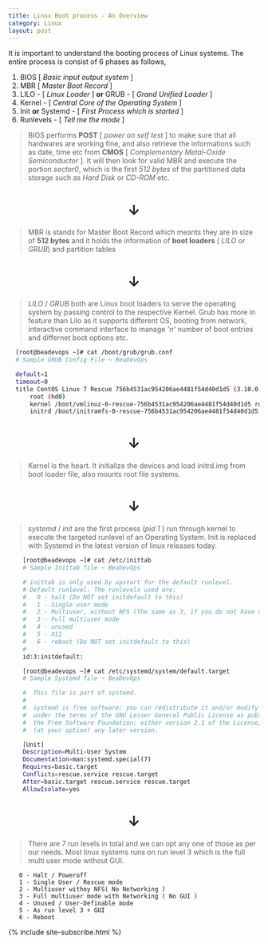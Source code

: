 ```yaml
---
title: Linux Boot process - An Overview
category: Linux
layout: post
---
```

It is important to understand the booting process of Linux systems. The entire process is consist of 6 phases as follows,
  1. BIOS [ *Basic input output system* ]
  2. MBR [ *Master Boot Record* ]
  3. LILO - [ *Linux Loader* ] **or** GRUB - [ *Grand Unified Loader* ]
  4. Kernel - [ *Central Core of the Operating System* ]
  5. Init **or** Systemd - [ *First Process which is started* ]
  6. Runlevels - [ *Tell me the mode* ]

  > BIOS performs **POST** [ *power on self test* ] to make sure that all hardwares are working fine, and also retrieve the informations such as date, time etc from **CMOS** [ *Complementary Metal-Oxide Semiconductor* ]. It will then look for valid MBR and execute the portion *sector0*, which is the first *512 bytes* of the partitioned data storage such as *Hard Disk* or *CD-ROM* etc.

  <center><h1>&darr;</h1></center>

  > MBR is stands for Master Boot Record which meants they are in size of **512 bytes** and it holds the information of **boot loaders** ( *LILO* or *GRUB*) and partition tables

  <center><h1>&darr;</h1></center>

  > *LILO* / *GRUB* both are Linux boot loaders to serve the operating system by passing control to the respective Kernel. Grub has more in feature than Lilo as it supports different OS, booting from network, interactive command interface to manage *'n'* number of boot entries and differnet boot options etc.

  ```bash
    [root@beadevops ~]# cat /boot/grub/grub.conf
    # Sample GRUB Config File ~ BeaDevOps

    default=1
    timeout=0
    title CentOS Linux 7 Rescue 756b4531ac954206ae4481f54d40d1d5 (3.10.0-693.17.1.el7.x86_64)
        root (hd0)
        kernel /boot/vmlinuz-0-rescue-756b4531ac954206ae4481f54d40d1d5 ro root=UUID=e64899eb-665e-41a9-b7da-ed5781a8b3aa console=hvc0 LANG=en_US.UTF-8
        initrd /boot/initramfs-0-rescue-756b4531ac954206ae4481f54d40d1d5.img
  ``` 

  <center><h1>&darr;</h1></center>

  > Kernel is the heart. It initialize the devices and load initrd.img from boot loader file, also mounts root file systems.

  <center><h1>&darr;</h1></center>

  > *systemd* / *init* are the first process (*pid 1* ) run through kernel to execute the targeted runlevel of an Operating System. Init is replaced with Systemd in the latest version of linux releases today. 

  ```bash
      [root@beadevops ~]# cat /etc/inittab
      # Sample Inittab file ~ BeaDevOps

      # inittab is only used by upstart for the default runlevel.
      # Default runlevel. The runlevels used are:
      #   0 - halt (Do NOT set initdefault to this)
      #   1 - Single user mode
      #   2 - Multiuser, without NFS (The same as 3, if you do not have networking)
      #   3 - Full multiuser mode
      #   4 - unused
      #   5 - X11
      #   6 - reboot (Do NOT set initdefault to this)
      #
      id:3:initdefault:
  ```

  ```bash
      [root@beadevops ~]# cat /etc/systemd/system/default.target
      # Sample Systemd file ~ BeaDevOps

      #  This file is part of systemd.
      #
      #  systemd is free software; you can redistribute it and/or modify it
      #  under the terms of the GNU Lesser General Public License as published by
      #  the Free Software Foundation; either version 2.1 of the License, or
      #  (at your option) any later version.

      [Unit]
      Description=Multi-User System
      Documentation=man:systemd.special(7)
      Requires=basic.target
      Conflicts=rescue.service rescue.target
      After=basic.target rescue.service rescue.target
      AllowIsolate=yes
  ```
  <center><h1>&darr;</h1></center>

  > There are 7 run levels in total and we can opt any one of those as per our needs. Most linux systems runs on run level 3 which is the full multi user mode without GUI. 

  ```text
     0 - Halt / Poweroff
     1 - Single User / Rescue mode
     2 - Multiuser withoy NFS( No Networking )
     3 - Full multiuser mode with Networking ( No GUI )
     4 - Unused / User-Definable mode
     5 - As run level 3 + GUI
     6 - Reboot
  ```

{% include site-subscribe.html %}